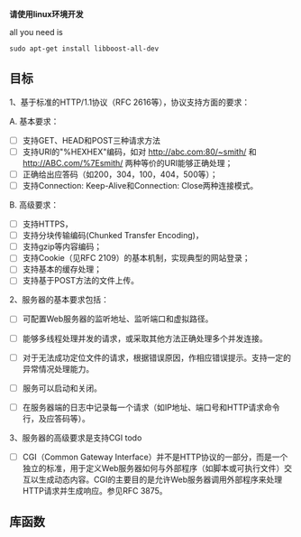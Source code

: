 
**请使用linux环境开发**

all you need is 

```
sudo apt-get install libboost-all-dev
```

## 目标
1、基于标准的HTTP/1.1协议（RFC 2616等），协议支持方面的要求：

A. 基本要求：
+ [ ]  支持GET、HEAD和POST三种请求方法
+ [ ]  支持URI的"%HEXHEX"编码，如对 http://abc.com:80/~smith/ 和 http://ABC.com/%7Esmith/ 两种等价的URI能够正确处理；
+ [ ]  正确给出应答码（如200，304，100，404，500等）；
+ [ ]  支持Connection: Keep-Alive和Connection: Close两种连接模式。

B. 高级要求：
+ [ ]  支持HTTPS，
+ [ ]  支持分块传输编码(Chunked Transfer Encoding)，
+ [ ]  支持gzip等内容编码；
+ [ ]  支持Cookie（见RFC 2109）的基本机制，实现典型的网站登录；
+ [ ]  支持基本的缓存处理；
+ [ ]  支持基于POST方法的文件上传。

2、服务器的基本要求包括：

+ [ ] 可配置Web服务器的监听地址、监听端口和虚拟路径。

+ [ ] 能够多线程处理并发的请求，或采取其他方法正确处理多个并发连接。

+ [ ] 对于无法成功定位文件的请求，根据错误原因，作相应错误提示。支持一定的异常情况处理能力。 

+ [ ] 服务可以启动和关闭。

+ [ ] 在服务器端的日志中记录每一个请求（如IP地址、端口号和HTTP请求命令行，及应答码等）。

3、服务器的高级要求是支持CGI todo

+ [ ] CGI（Common Gateway Interface）并不是HTTP协议的一部分，而是一个独立的标准，用于定义Web服务器如何与外部程序（如脚本或可执行文件）交互以生成动态内容。CGI的主要目的是允许Web服务器调用外部程序来处理HTTP请求并生成响应。参见RFC 3875。

## 库函数
